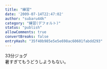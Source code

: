 ```yaml
---
title: "練習"
date: '2009-07-14T22:47:02'
author: "subaru44k"
category: "練習(デフォルト)"
status: "publish"
allowComments: true
convertBreaks: false
entryHash: "35f40b985e5e5e698ac60601fabdd293"
---
```

33分ジョグ<br>
暑すぎてもうどうしようもない。
